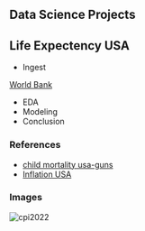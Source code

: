 ## Data Science Projects

## Life Expectency USA

* Ingest

[World Bank](https://data.worldbank.org/indicator/SP.DYN.LE00.IN)

* EDA
* Modeling
* Conclusion


### References

* [child mortality usa-guns](https://www.kff.org/global-health-policy/issue-brief/child-and-teen-firearm-mortality-in-the-u-s-and-peer-countries/)
* [Inflation USA](https://www.aei.org/carpe-diem/chart-of-the-day-or-century-7/)

### Images

![cpi2022](https://user-images.githubusercontent.com/58792/204293813-97122492-fc96-4d6a-ad76-3634a1711c2f.png)
